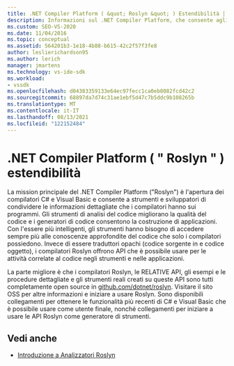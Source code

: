 ```yaml
---
title: .NET Compiler Platform ( &quot; Roslyn &quot; ) Estendibilità | Microsoft Docs
description: Informazioni sul .NET Compiler Platform, che consente agli strumenti e agli sviluppatori di condividere informazioni dettagliate sui programmi dei compilatori.
ms.custom: SEO-VS-2020
ms.date: 11/04/2016
ms.topic: conceptual
ms.assetid: 564201b3-1e18-4b88-b615-42c2f57f3fe8
author: leslierichardson95
ms.author: lerich
manager: jmartens
ms.technology: vs-ide-sdk
ms.workload:
- vssdk
ms.openlocfilehash: d04383359133e64ec97fecc1ca0eb8082fcd42c2
ms.sourcegitcommit: 68897da7d74c31ae1ebf5d47c7b5ddc9b108265b
ms.translationtype: MT
ms.contentlocale: it-IT
ms.lasthandoff: 08/13/2021
ms.locfileid: "122152484"
---
```

# <a name="net-compiler-platform-quotroslynquot-extensibility"></a>.NET Compiler Platform ( &quot; Roslyn &quot; ) estendibilità
La mission principale del .NET Compiler Platform ("Roslyn") è l'apertura dei compilatori C# e Visual Basic e consente a strumenti e sviluppatori di condividere le informazioni dettagliate che i compilatori hanno sui programmi. Gli strumenti di analisi del codice migliorano la qualità del codice e i generatori di codice consentono la costruzione di applicazioni. Con l'essere più intelligenti, gli strumenti hanno bisogno di accedere sempre più alle conoscenze approfondite del codice che solo i compilatori possiedono. Invece di essere traduttori opachi (codice sorgente in e codice oggetto), i compilatori Roslyn offrono API che è possibile usare per le attività correlate al codice negli strumenti e nelle applicazioni.

 La parte migliore è che i compilatori Roslyn, le RELATIVE API, gli esempi e le procedure dettagliate e gli strumenti reali creati su queste API sono tutti completamente open source in [github.com/dotnet/roslyn](https://github.com/dotnet/Roslyn). Visitare il sito OSS per altre informazioni e iniziare a usare Roslyn. Sono disponibili collegamenti per ottenere le funzionalità più recenti di C# e Visual Basic che è possibile usare come utente finale, nonché collegamenti per iniziare a usare le API Roslyn come generatore di strumenti.

## <a name="see-also"></a>Vedi anche
- [Introduzione a Analizzatori Roslyn](../extensibility/getting-started-with-roslyn-analyzers.md)
